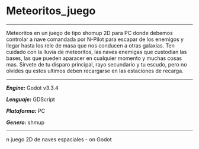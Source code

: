 # Meteoritos_juego

***
Meteoritos en un juego de tipo shomup  2D para PC donde debemos controlar
a nave comandada por N-Pilot para escapar de los enemigos y llegar
hasta los rele de masa que nos conducen a otras galaxias. Ten cuidado
con la lluvia de meteoritos, las naves enemigas que custodian las bases,
las que pueden aparacer en cualquier momento y muchas cosas mas. Sirvete
de tu disparo principal, rayo secundario y tu escudo, pero no olvides
qu estos ultimos deben recargarse en las estaciones de recarga.
***

***Engine:*** Godot v3.3.4

***Lenguaje:*** GDScript

***Plataforma:*** PC

***Genero:*** shmup

***


n juego 2D de naves espaciales - on Godot
